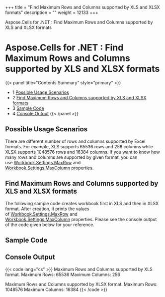+++
title = "Find Maximum Rows and Columns supported by XLS and XLSX formats" 
description = "" 
weight = 12133 
+++

Aspose.Cells for .NET : Find Maximum Rows and Columns supported by XLS and XLSX formats  

# Aspose.Cells for .NET : Find Maximum Rows and Columns supported by XLS and XLSX formats


{{< panel title="Contents Summary" style="primary" >}}
*   1 [Possible Usage Scenarios](#FindMaximumRowsandColumnssupportedbyXLSandXLSXformats-PossibleUsageScenarios)
*   2 [Find Maximum Rows and Columns supported by XLS and XLSX formats](#FindMaximumRowsandColumnssupportedbyXLSandXLSXformats-FindMaximumRowsandColumnssupportedbyXLSandXLSXformats)
*   3 [Sample Code](#FindMaximumRowsandColumnssupportedbyXLSandXLSXformats-SampleCode)
*   4 [Console Output](#FindMaximumRowsandColumnssupportedbyXLSandXLSXformats-ConsoleOutput)
{{< /panel >}}
 

## Possible Usage Scenarios

There are different number of rows and columns supported by Excel formats. For example, XLS supports 65536 rows and 256 columns while XLSX supports 1048576 rows and 16384 columns. If you want to know how many rows and columns are supported by given format, you can use [Workbook.Settings.MaxRow](https://apireference.aspose.com/net/cells/aspose.cells/workbooksettings/properties/maxrow) and [Workbook.Settings.MaxColumn](https://apireference.aspose.com/net/cells/aspose.cells/workbooksettings/properties/maxcolumn) properties.

## Find Maximum Rows and Columns supported by XLS and XLSX formats

The following sample code creates workbook first in XLS and then in XLSX format. After creation, it prints the values of [Workbook.Settings.MaxRow](https://apireference.aspose.com/net/cells/aspose.cells/workbooksettings/properties/maxrow) and [Workbook.Settings.MaxColumn](https://apireference.aspose.com/net/cells/aspose.cells/workbooksettings/properties/maxcolumn) properties. Please see the console output of the code given below for your reference.

## Sample Code

## Console Output

{{< code lang="cs" >}}
Maximum Rows and Columns supported by XLS format.
Maximum Rows: 65536
Maximum Columns: 256

Maximum Rows and Columns supported by XLSX format.
Maximum Rows: 1048576
Maximum Columns: 16384
{{< /code >}}

